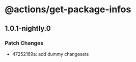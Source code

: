 # @actions/get-package-infos

## 1.0.1-nightly.0

### Patch Changes

- 47252169a: add dummy changesets
